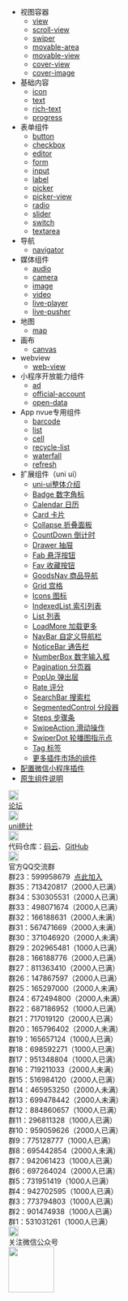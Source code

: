 * 视图容器
  * [view](component/view.md)
  * [scroll-view](component/scroll-view.md)
  * [swiper](component/swiper.md)
  * [movable-area](component/movable-view.md?id=movable-area)
  * [movable-view](component/movable-view.md?id=movable-view)
  * [cover-view](/component/cover-view?id=cover-view)
  * [cover-image](/component/cover-view?id=cover-image)
* 基础内容
  * [icon](component/icon.md)
  * [text](component/text.md)
  * [rich-text](component/rich-text.md)
  * [progress](component/progress.md)
* 表单组件
  * [button](component/button.md)
  * [checkbox](component/checkbox.md)
  * [editor](component/editor.md)
  * [form](component/form.md)
  * [input](component/input.md)
  * [label](component/label.md)
  * [picker](component/picker.md)
  * [picker-view](component/picker-view.md)
  * [radio](component/radio.md)
  * [slider](component/slider.md)
  * [switch](component/switch.md)
  * [textarea](component/textarea.md)
* 导航
  * [navigator](component/navigator.md)
* 媒体组件
  * [audio](component/audio.md)
  * [camera](component/camera.md)
  * [image](component/image.md)
  * [video](component/video.md)
  * [live-player](component/live-player.md)
  * [live-pusher](component/live-pusher.md)
* 地图
  * [map](component/map.md)
* 画布
  * [canvas](component/canvas.md)
* webview
  * [web-view](component/web-view.md)
* 小程序开放能力组件
  * [ad](component/ad.md)
  * [official-account](component/official-account.md)
  * [open-data](component/open-data.md)
* App nvue专用组件
  * [barcode](component/barcode.md)
  * [list](component/list.md)
  * [cell](component/cell.md)
  * [recycle-list](component/recycle-list.md)
  * [waterfall](component/waterfall.md)
  * [refresh](component/refresh.md)
* 扩展组件（uni ui）
  * [uni-ui整体介绍](component/README?id=uniui)
  * [Badge 数字角标](https://ext.dcloud.net.cn/plugin?id=21)
  * [Calendar 日历](https://ext.dcloud.net.cn/plugin?id=56)
  * [Card 卡片](https://ext.dcloud.net.cn/plugin?id=22)
  * [Collapse 折叠面板](https://ext.dcloud.net.cn/plugin?id=23)
  * [CountDown 倒计时](https://ext.dcloud.net.cn/plugin?id=25)
  * [Drawer 抽屉](https://ext.dcloud.net.cn/plugin?id=26)
  * [Fab 悬浮按钮](https://ext.dcloud.net.cn/plugin?id=144)
  * [Fav 收藏按钮](https://ext.dcloud.net.cn/plugin?id=864)
  * [GoodsNav 商品导航](https://ext.dcloud.net.cn/plugin?id=865)
  * [Grid 宫格](https://ext.dcloud.net.cn/plugin?id=27)
  * [Icons 图标](https://ext.dcloud.net.cn/plugin?id=28)
  * [IndexedList 索引列表](https://ext.dcloud.net.cn/plugin?id=375)
  * [List 列表](https://ext.dcloud.net.cn/plugin?id=24)
  * [LoadMore 加载更多](https://ext.dcloud.net.cn/plugin?id=29)
  * [NavBar 自定义导航栏](https://ext.dcloud.net.cn/plugin?id=52)
  * [NoticeBar 通告栏](https://ext.dcloud.net.cn/plugin?id=30)
  * [NumberBox 数字输入框](https://ext.dcloud.net.cn/plugin?id=31)
  * [Pagination 分页器](https://ext.dcloud.net.cn/plugin?id=32)
  * [PopUp 弹出层](https://ext.dcloud.net.cn/plugin?id=329)
  * [Rate 评分](https://ext.dcloud.net.cn/plugin?id=33)
  * [SearchBar 搜索栏](https://ext.dcloud.net.cn/plugin?id=866)
  * [SegmentedControl 分段器](https://ext.dcloud.net.cn/plugin?id=54)
  * [Steps 步骤条](https://ext.dcloud.net.cn/plugin?id=34)
  * [SwipeAction 滑动操作](https://ext.dcloud.net.cn/plugin?id=181)
  * [SwiperDot 轮播图指示点](https://ext.dcloud.net.cn/plugin?id=284)
  * [Tag 标签](https://ext.dcloud.net.cn/plugin?id=35)
  * [更多插件市场的组件](https://ext.dcloud.net.cn/?cat1=2)
* [配置微信小程序插件](component/mp-weixin-plugin.md)
* [原生组件说明](component/native-component.md)
<div class="contact-box">
  <a href="//ask.dcloud.net.cn/explore/" target="_blank" class="contact-item">
  	<img src="//img-cdn-qiniu.dcloud.net.cn/uniapp/doc/d@2x.png" width="20" height="20"/>
  	<div class="contact-smg">
  		<div>论坛</div>
  	</div>
  </a>
  <a href="https://tongji.dcloud.net.cn/" target="_blank" class="contact-item">
  	<img src="//img-cdn-qiniu.dcloud.net.cn/uniapp/doc/uni-tongji-icon.png" width="20" height="20"/>
  	<div class="contact-smg">
  		<div>uni统计</div>
  	</div>
  </a>
	<div class="contact-item">
		<img src="//img-cdn-qiniu.dcloud.net.cn/uniapp/doc/git-1.png" width="20" height="20"/>
		<div class="contact-smg">
			<div>
	      代码仓库：<a href="https://gitee.com/dcloud/uni-app" target="_blank">码云</a>、<a href="http://github.com/dcloudio/uni-app" target="_blank">GitHub</a>
	    </div>
		</div>
	</div>
	<div class="contact-item">
    <img src="//img-cdn-qiniu.dcloud.net.cn/uniapp/doc/qq@2x.png" width="20" height="20"/>
    <div class="contact-smg">
       <div>官方QQ交流群</div>
    <div>群23：599958679 &nbsp;<a target="_blank" href="//shang.qq.com/wpa/qunwpa?idkey=26956a1c4f94bf2cc4222deb34aa76bf1eb3e315c04f4499b76f41ace8b35603">点此加入</a></div>
		<div>群35：713420817（2000人已满）</div>
		<div>群34：530305531（2000人已满）</div>
		<div>群33：498071674（2000人已满）</div>
		<div>群32：166188631（2000人未满）</div>
		<div>群31：567471669（2000人未满）</div>
		<div>群30：371046920（2000人未满）</div>
		<div>群29：202965481（1000人已满）</div>
		<div>群28：166188776（2000人已满）</div>
		<div>群27：811363410（2000人已满）</div>
		<div>群26：147867597（2000人已满）</div>
		<div>群25：165297000（2000人未满）</div>
		<div>群24：672494800（2000人未满）</div>
		<!-- <div>群23：599958679（2000人未满）</div> -->
		<div>群22：687186952（1000人已满）</div>
		<div>群21：717019120（2000人已满）</div>
		<div>群20：165796402（2000人未满）</div>
		<div>群19：165657124（1000人已满）</div>
		<div>群18：698592271（1000人已满）</div>
		<div>群17：951348804（1000人已满）</div>
		<div>群16：719211033（2000人未满）</div>
		<div>群15：516984120（2000人已满）</div>
		<div>群14：465953250（2000人未满）</div>
		<div>群13：699478442（2000人未满）</div>
		<div>群12：884860657（1000人已满）</div>
		<div>群11：296811328（1000人已满）</div>
		<div>群10：959059626（2000人已满）</div>
		<div>群9：775128777（1000人已满）</div>
		<div>群8：695442854（2000人未满）</div>
		<div>群7：942061423（1000人已满）</div>
		<div>群6：697264024（2000人已满）</div>
		<div>群5：731951419（1000人已满）</div>
		<div>群4：942702595（1000人已满）</div>
		<div>群3：773794803（1000人已满） </div>
		<div>群2：901474938（1000人已满） </div>
		<div>群1：531031261（1000人已满）</div>
    </div>
  </div>
  <div class="contact-item">
  	<img src="//img-cdn-qiniu.dcloud.net.cn/uniapp/doc/weixin@2x.png" width="20" height="20"/>
  	<div class="contact-smg">
  		<div>关注微信公众号</div>
  		<img src="https://img-cdn-qiniu.dcloud.net.cn/uniapp/doc/weixin.jpg" width="90" height="90"/>
  	</div>
  </div>
</div>